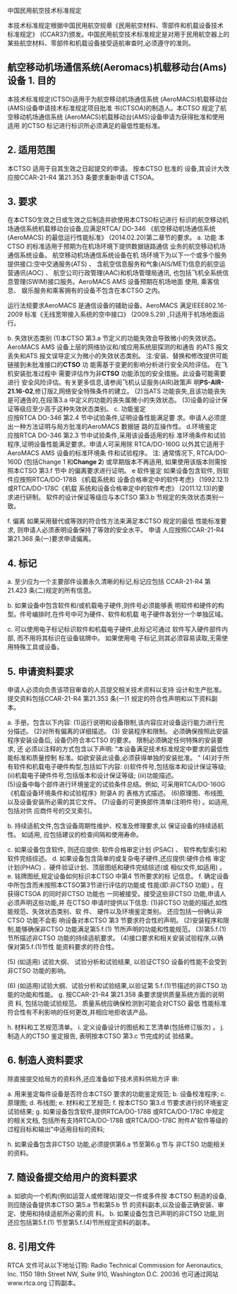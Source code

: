  
中国民用航空技术标准规定 
 
本技术标准规定根据中国民用航空规章《民用航空材料、零部件和机载设备技术
标准规定》
(CCAR37)颁发。中国民用航空技术标准规定是对用于民用航空器上的
某些航空材料、零部件和机载设备接受适航审查时,必须遵守的准则。 

## 航空移动机场通信系统(Aeromacs)机载移动台(Ams)设备 1. 目的

本技术标准规定(CTSO)适用于为航空移动机场通信系统
(AeroMACS)机载移动台(AMS)设备申请技术标准规定项目批准
书(CTSOA)的制造人。本CTSO 规定了航空移动机场通信系统
(AeroMACS)机载移动台(AMS)设备申请为获得批准和使用适用
的CTSO 标记进行标识所必须满足的最低性能标准。 

## 2. 适用范围

本CTSO 适用于自其生效之日起提交的申请。
按本CTSO 批准的
设备,其设计大改应按CCAR-21-R4 第21.353 条要求重新申请
CTSOA。 

## 3. 要求

在本CTSO生效之日或生效之后制造并欲使用本CTSO标记进行
标识的航空移动机场通信系统机载移动台设备,应满足RTCA/ 
DO-346
《航空移动机场通信系统
(AeroMACS)
的最低运行性能标准》
(2014.02.20)第二章节的要求。 
a. 功能 
本CTSO 的标准适用于预期为在机场环境下提供数据链路通信
业务的航空移动机场通信系统设备。
航空移动机场通信系统设备在机
场环境下为以下一个或多个服务提供接口:空中交通服务(ATS)
、
含航空信息服务和气象(AIS/MET)信息的航空运营通讯(AOC)
、
航空公司行政管理(AAC)和机场管理局通讯,
也包括飞机全系统信
息管理(SWIM)接口服务。AeroMACS AMS 设备预期在机场地面
使用,
乘客信息、
娱乐服务和乘客拥有的设备不包含在本CTSO 之内。
 
运行法规要求AeroMACS 是通信设备的辅助设备。AeroMACS
满足IEEE802.16-2009 标准《无线宽带接入系统的空中接口》 (2009.5.29)
,只适用于机场地面运行。 

b. 失效状态类别 
(1)本CTSO 第3.a 节定义的功能失效会导致微小的失效状态。
AeroMACS AMS 设备上层的网络协议和/或应用系统层探测的和通告
的ATS 报文丢失和ATS 报文误导定义为微小的失效状态类别。 
注:安装、替换和修改提供可能链接到未批准接口的**CTSO** 功
能需基于变更的影响分析进行安全风险评估。
在飞机安装批准过程中
需要评估作为非**CTSO** 功能添加的安全措施。此设备可能需要进行
安全风险评估。有关更多信息,请参阅飞机认证服务(AIR)政策声
明**PS-AIR-21.16-02**,修订版2,网络安全特殊条件的建立。 
(2)当ATS 功能丧失,且该功能丧失是可通告的,在段落3.a
中定义的功能的丧失属微小的失效状态。 
(3)设备的设计保证等级应至少高于这种失效状态类别。 
c. 功能鉴定  
应按RTCA DO-346 第2.4 节中试验条件,证明设备性能满足要
求。申请人必须提出一种方法证明与局方批准的AeroMACS 数据链
路的互操作性。 
d.环境鉴定  
应按RTCA DO-346 第2.3 节中试验条件,采用该设备适用的标
准环境条件和试验程序,证明设备性能满足要求。申请人可采用除
RTCA/DO-160G 以外其它适用于AeroMACS AMS 设备的标准环境条
件和试验程序。 
注:
通常情况下, RTCA/DO-160D
(包括Change 1 和**Change 2**)
或早期版本不再适用,
如果使用该版本则需按照本CTSO 第3.f 节中
的偏离要求进行证明。 
e 软件鉴定 
如果设备包含软件,
则软件应按照RTCA/DO-178B
《机载系统和
设备合格审定中的软件考虑》
(1992.12.1)或RTCA/DO-178C《机载
系统和设备合格审定中的软件考虑》
(2011.12.13)的要求进行研制。
软件的设计保证等级应与本CTSO 第3.b 节规定的失效状态类别一
致。 

f. 偏离 
如果采用替代或等效的符合性方法来满足本CTSO 规定的最低
性能标准要求,
则申请人必须表明设备保持了等效的安全水平。
申请
人应按照CCAR-21-R4 第21.368 条(一)要求申请偏离。 

## 4. 标记

a. 至少应为一个主要部件设置永久清晰的标记,标记应包括
CCAR-21-R4 第21.423 条(二)规定的所有信息。 

b. 如果设备中包含软件和/或机载电子硬件,则件号必须能够表
明软件和硬件的构型。件号编排时,在件号中可为硬件、软件和机载
电子硬件各划分一个单独区域。 

c. 可以使用电子标记标识软件和机载电子硬件,此标记可通过
软件写入硬件部件内部,
而不用将其标识在设备铭牌中。
如果使用电
子标记,则其必须容易读取,无需使用特殊工具或设备。 

## 5. 申请资料要求

申请人必须向负责该项目审查的人员提交相关技术资料以支持
设计和生产批准。提交资料包括CCAR-21-R4 第21.353 条(一)1
规定的符合性声明和以下资料副本。 

a. 手册。包含以下内容: 
(1)运行说明和设备限制,该内容应对设备运行能力进行充
分描述。 
(2)对所有偏离的详细描述。 (3)
安装程序和限制。
必须确保按照此安装程序安装设备后,
设备仍符合本CTSO 的要求。
限制必须确定任何特殊的安装要求,
还
必须以注释的方式包含以下声明: 
"本设备满足技术标准规定中要求的最低性能标准和质量控制
标准。如欲安装此设备,必须获得单独的安装批准。
" 
(4)对于所有软件和机载电子硬件构型,包括如下内容: 
(i)软件件号,包括版本和设计保证等级; 
(ii)机载电子硬件件号,包括版本和设计保证等级; 
(iii)功能描述。  
(5)设备中每个部件进行环境鉴定的试验条件总结。例如,
可采用RTCA/DO-160G《机载设备环境条件和试验程序》附录A 的
表格方式描述。 
(6)原理图、布线图,以及设备安装所必需的其它文件。 
(7)设备的可更换部件清单(注明件号)
。如适用,包括对供
应商件号的交叉索引。 

b. 持续适航文件,包含设备周期性维护、校准及修理要求,以
保证设备的持续适航性。
如适用,
应包括建议的检查间隔和使用寿命。
 
c. 如果设备包含软件,
则还应提供:
软件合格审定计划
(PSAC)
、
软件构型索引和软件完结综述。 
d. 如果设备包含简单的或复杂电子硬件,还应提供:硬件合格
审定计划(PHAC)
、硬件验证计划、顶层图纸和硬件完结综述(或
相似文件,如适用)
。 
e. 铭牌图纸,规定设备如何标识本CTSO 中第4 节所要求的标
记信息。 
f. 确定设备中所包含而未按照本CTSO第3节进行评估的功能或
性能(即:非CTSO 功能)
。在获得CTSOA 的同时非CTSO 功能也
一同被接受。接受这些非CTSO 功能,申请人必须声明这些功能,并
在CTSO 申请时提供以下信息: 
(1)非CTSO 功能的描述,如性能规范、失效状态类别、软
件、
硬件以及环境鉴定类别。
还应包括一份确认非CTSO 功能不会影
响设备对本CTSO 第3 节要求符合性的声明。 
(2)安装程序和限制,能够确保非CTSO 功能满足第5.f.(1)
节所声明的功能和性能规范。 
(3)第5.f.(1)节所描述非CTSO 功能的持续适航要求。 
(4)接口要求和相关安装试验程序,以确保对第5.f.(1)节性
能资料要求的符合性。 

(5)
(如适用)
试验大纲、
试验分析和试验结果,
以验证CTSO
设备的性能不会受到非CTSO 功能的影响。 

(6)
(如适用)试验大纲、试验分析和试验结果,以验证第
5.f.(1)节描述的非CTSO 功能的功能和性能。 
g. 按CCAR-21-R4 第21.358 条要求提供质量系统方面的说明资
料,
包括功能试验规范。
质量系统应确保检测到可能会对CTSO 最低
性能标准符合性有不利影响的任何更改,并相应地拒收该产品。 

h. 材料和工艺规范清单。 
i. 定义设备设计的图纸和工艺清单(包括修订版次)
。 
j. 制造人的CTSO 鉴定报告,
表明按本CTSO 第3.c 节完成的试
验结果。 

## 6. 制造人资料要求

除直接提交给局方的资料外,还应准备如下技术资料供局方评
审: 

a. 用来鉴定每件设备是否符合本CTSO 要求的功能鉴定规范; b. 设备校准程序; 
c. 原理图; 
d. 布线图; 
e. 材料和工艺规范; f. 按本CTSO 第3.d 节要求进行的环境鉴定试验结果; 
g. 如果设备包含软件,提供RTCA/DO-178B 或RTCA/DO-178C
中规定的相关文档,
包括所有支持RTCA/DO-178B 或RTCA/DO-178C
附件A"软件等级的过程目标和输出"中适用目标的资料; 

h. 如果设备包含非CTSO 功能,必须提供第6.a 节至第6.g 节与
非CTSO 功能相关的资料。 

## 7. 随设备提交给用户的资料要求

a. 如欲向一个机构(例如运营人或修理站)提交一件或多件按
本CTSO 制造的设备,则应随设备提供本CTSO 第5.a 节和第5.b 节
的资料副本,以及设备正确安装、审定、使用和持续适航所必需的资
料。 
b. 如果设备包含已声明的非CTSO 功能,则还应包括第5.f.(1)
节至第5.f.(4)节所规定资料的副本。 

## 8. 引用文件

RTCA 文件可从以下地址订购: 
Radio Technical Commission for Aeronautics, Inc. 1150 18th Street NW, Suite 910, Washington D.C. 20036 也可通过网站www.rtca.org 订购副本。 